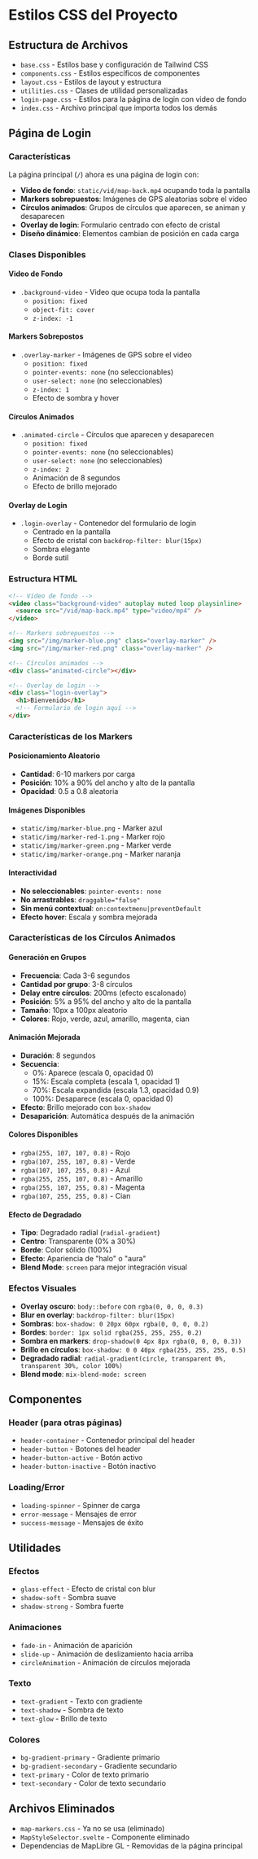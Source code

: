 # Estilos CSS del Proyecto

## Estructura de Archivos

- `base.css` - Estilos base y configuración de Tailwind CSS
- `components.css` - Estilos específicos de componentes
- `layout.css` - Estilos de layout y estructura
- `utilities.css` - Clases de utilidad personalizadas
- `login-page.css` - Estilos para la página de login con video de fondo
- `index.css` - Archivo principal que importa todos los demás

## Página de Login

### Características

La página principal (`/`) ahora es una página de login con:

- **Video de fondo**: `static/vid/map-back.mp4` ocupando toda la pantalla
- **Markers sobrepuestos**: Imágenes de GPS aleatorias sobre el video
- **Círculos animados**: Grupos de círculos que aparecen, se animan y desaparecen
- **Overlay de login**: Formulario centrado con efecto de cristal
- **Diseño dinámico**: Elementos cambian de posición en cada carga

### Clases Disponibles

#### Video de Fondo
- `.background-video` - Video que ocupa toda la pantalla
  - `position: fixed`
  - `object-fit: cover`
  - `z-index: -1`

#### Markers Sobrepostos
- `.overlay-marker` - Imágenes de GPS sobre el video
  - `position: fixed`
  - `pointer-events: none` (no seleccionables)
  - `user-select: none` (no seleccionables)
  - `z-index: 1`
  - Efecto de sombra y hover

#### Círculos Animados
- `.animated-circle` - Círculos que aparecen y desaparecen
  - `position: fixed`
  - `pointer-events: none` (no seleccionables)
  - `user-select: none` (no seleccionables)
  - `z-index: 2`
  - Animación de 8 segundos
  - Efecto de brillo mejorado

#### Overlay de Login
- `.login-overlay` - Contenedor del formulario de login
  - Centrado en la pantalla
  - Efecto de cristal con `backdrop-filter: blur(15px)`
  - Sombra elegante
  - Borde sutil

### Estructura HTML

```html
<!-- Video de fondo -->
<video class="background-video" autoplay muted loop playsinline>
  <source src="/vid/map-back.mp4" type="video/mp4" />
</video>

<!-- Markers sobrepuestos -->
<img src="/img/marker-blue.png" class="overlay-marker" />
<img src="/img/marker-red.png" class="overlay-marker" />

<!-- Círculos animados -->
<div class="animated-circle"></div>

<!-- Overlay de login -->
<div class="login-overlay">
  <h1>Bienvenido</h1>
  <!-- Formulario de login aquí -->
</div>
```

### Características de los Markers

#### Posicionamiento Aleatorio
- **Cantidad**: 6-10 markers por carga
- **Posición**: 10% a 90% del ancho y alto de la pantalla
- **Opacidad**: 0.5 a 0.8 aleatoria

#### Imágenes Disponibles
- `static/img/marker-blue.png` - Marker azul
- `static/img/marker-red-1.png` - Marker rojo
- `static/img/marker-green.png` - Marker verde
- `static/img/marker-orange.png` - Marker naranja

#### Interactividad
- **No seleccionables**: `pointer-events: none`
- **No arrastrables**: `draggable="false"`
- **Sin menú contextual**: `on:contextmenu|preventDefault`
- **Efecto hover**: Escala y sombra mejorada

### Características de los Círculos Animados

#### Generación en Grupos
- **Frecuencia**: Cada 3-6 segundos
- **Cantidad por grupo**: 3-8 círculos
- **Delay entre círculos**: 200ms (efecto escalonado)
- **Posición**: 5% a 95% del ancho y alto de la pantalla
- **Tamaño**: 10px a 100px aleatorio
- **Colores**: Rojo, verde, azul, amarillo, magenta, cian

#### Animación Mejorada
- **Duración**: 8 segundos
- **Secuencia**: 
  - 0%: Aparece (escala 0, opacidad 0)
  - 15%: Escala completa (escala 1, opacidad 1)
  - 70%: Escala expandida (escala 1.3, opacidad 0.9)
  - 100%: Desaparece (escala 0, opacidad 0)
- **Efecto**: Brillo mejorado con `box-shadow`
- **Desaparición**: Automática después de la animación

#### Colores Disponibles
- `rgba(255, 107, 107, 0.8)` - Rojo
- `rgba(107, 255, 107, 0.8)` - Verde
- `rgba(107, 107, 255, 0.8)` - Azul
- `rgba(255, 255, 107, 0.8)` - Amarillo
- `rgba(255, 107, 255, 0.8)` - Magenta
- `rgba(107, 255, 255, 0.8)` - Cian

#### Efecto de Degradado
- **Tipo**: Degradado radial (`radial-gradient`)
- **Centro**: Transparente (0% a 30%)
- **Borde**: Color sólido (100%)
- **Efecto**: Apariencia de "halo" o "aura"
- **Blend Mode**: `screen` para mejor integración visual

### Efectos Visuales

- **Overlay oscuro**: `body::before` con `rgba(0, 0, 0, 0.3)`
- **Blur en overlay**: `backdrop-filter: blur(15px)`
- **Sombras**: `box-shadow: 0 20px 60px rgba(0, 0, 0, 0.2)`
- **Bordes**: `border: 1px solid rgba(255, 255, 255, 0.2)`
- **Sombra en markers**: `drop-shadow(0 4px 8px rgba(0, 0, 0, 0.3))`
- **Brillo en círculos**: `box-shadow: 0 0 40px rgba(255, 255, 255, 0.5)`
- **Degradado radial**: `radial-gradient(circle, transparent 0%, transparent 30%, color 100%)`
- **Blend mode**: `mix-blend-mode: screen`

## Componentes

### Header (para otras páginas)
- `header-container` - Contenedor principal del header
- `header-button` - Botones del header
- `header-button-active` - Botón activo
- `header-button-inactive` - Botón inactivo

### Loading/Error
- `loading-spinner` - Spinner de carga
- `error-message` - Mensajes de error
- `success-message` - Mensajes de éxito

## Utilidades

### Efectos
- `glass-effect` - Efecto de cristal con blur
- `shadow-soft` - Sombra suave
- `shadow-strong` - Sombra fuerte

### Animaciones
- `fade-in` - Animación de aparición
- `slide-up` - Animación de deslizamiento hacia arriba
- `circleAnimation` - Animación de círculos mejorada

### Texto
- `text-gradient` - Texto con gradiente
- `text-shadow` - Sombra de texto
- `text-glow` - Brillo de texto

### Colores
- `bg-gradient-primary` - Gradiente primario
- `bg-gradient-secondary` - Gradiente secundario
- `text-primary` - Color de texto primario
- `text-secondary` - Color de texto secundario

## Archivos Eliminados

- `map-markers.css` - Ya no se usa (eliminado)
- `MapStyleSelector.svelte` - Componente eliminado
- Dependencias de MapLibre GL - Removidas de la página principal 